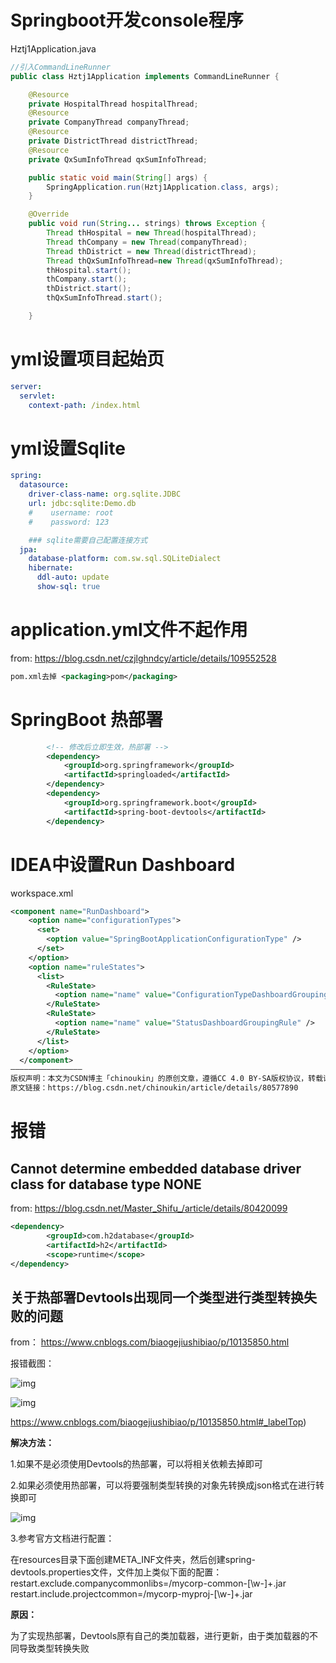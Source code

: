 # Springboot开发console程序

Hztj1Application.java

```java
//引入CommandLineRunner
public class Hztj1Application implements CommandLineRunner {

    @Resource
    private HospitalThread hospitalThread;
    @Resource
    private CompanyThread companyThread;
    @Resource
    private DistrictThread districtThread;
    @Resource
    private QxSumInfoThread qxSumInfoThread;

    public static void main(String[] args) {
        SpringApplication.run(Hztj1Application.class, args);
    }

    @Override
    public void run(String... strings) throws Exception {
        Thread thHospital = new Thread(hospitalThread);
        Thread thCompany = new Thread(companyThread);
        Thread thDistrict = new Thread(districtThread);
        Thread thQxSumInfoThread=new Thread(qxSumInfoThread);
        thHospital.start();
        thCompany.start();
        thDistrict.start();
        thQxSumInfoThread.start();

    }
```

# yml设置项目起始页

```yaml
server:
  servlet:
    context-path: /index.html
```

# yml设置Sqlite

```yaml
spring:
  datasource:
    driver-class-name: org.sqlite.JDBC
    url: jdbc:sqlite:Demo.db
    #    username: root
    #    password: 123

    ### sqlite需要自己配置连接方式
  jpa:
    database-platform: com.sw.sql.SQLiteDialect
    hibernate:
      ddl-auto: update
      show-sql: true
```



# application.yml文件不起作用

from: https://blog.csdn.net/czjlghndcy/article/details/109552528

```xml
pom.xml去掉 <packaging>pom</packaging>
```

# SpringBoot 热部署

```xml
        <!-- 修改后立即生效，热部署 -->
        <dependency>
            <groupId>org.springframework</groupId>
            <artifactId>springloaded</artifactId>
        </dependency>
        <dependency>
            <groupId>org.springframework.boot</groupId>
            <artifactId>spring-boot-devtools</artifactId>
        </dependency>
```



# IDEA中设置Run Dashboard

workspace.xml

```xml
<component name="RunDashboard">
    <option name="configurationTypes">
      <set>
        <option value="SpringBootApplicationConfigurationType" />
      </set>
    </option>
    <option name="ruleStates">
      <list>
        <RuleState>
          <option name="name" value="ConfigurationTypeDashboardGroupingRule" />
        </RuleState>
        <RuleState>
          <option name="name" value="StatusDashboardGroupingRule" />
        </RuleState>
      </list>
    </option>
  </component>
————————————————
版权声明：本文为CSDN博主「chinoukin」的原创文章，遵循CC 4.0 BY-SA版权协议，转载请附上原文出处链接及本声明。
原文链接：https://blog.csdn.net/chinoukin/article/details/80577890
```

# 报错

## Cannot determine embedded database driver class for database type NONE

from: https://blog.csdn.net/Master_Shifu_/article/details/80420099

```xml
<dependency>
        <groupId>com.h2database</groupId> 
        <artifactId>h2</artifactId>
        <scope>runtime</scope> 
</dependency>
```
## 关于热部署Devtools出现同一个类型进行类型转换失败的问题

from： https://www.cnblogs.com/biaogejiushibiao/p/10135850.html

报错截图：

![img](https://gitee.com/jstone001/booknote/raw/master/jpgBed/1399348-20181218103726680-1151961593-16424001299711.png)

![img](https://gitee.com/jstone001/booknote/raw/master/jpgBed/1399348-20181218104204707-213913021-16424001477715.png)

https://www.cnblogs.com/biaogejiushibiao/p/10135850.html#_labelTop)

**解决方法：**

1.如果不是必须使用Devtools的热部署，可以将相关依赖去掉即可

2.如果必须使用热部署，可以将要强制类型转换的对象先转换成json格式在进行转换即可

![img](https://gitee.com/jstone001/booknote/raw/master/jpgBed/1399348-20181218104606058-264264867-16424001770949.png)

3.参考官方文档进行配置：

在resources目录下面创建META_INF文件夹，然后创建spring-devtools.properties文件，文件加上类似下面的配置：
restart.exclude.companycommonlibs=/mycorp-common-[\w-]+.jar
restart.include.projectcommon=/mycorp-myproj-[\w-]+.jar

**原因：**

为了实现热部署，Devtools原有自己的类加载器，进行更新，由于类加载器的不同导致类型转换失败



